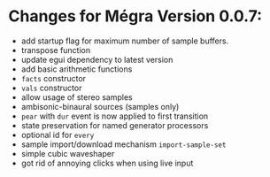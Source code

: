 # Changes for Mégra Version 0.0.7:
* add startup flag for maximum number of sample buffers.
* transpose function
* update egui dependency to latest version
* add basic arithmetic functions
* `facts` constructor
* `vals` constructor
* allow usage of stereo samples
* ambisonic-binaural sources (samples only)
* `pear` with `dur` event is now applied to first transition
* state preservation for named generator processors
* optional id for `every`
* sample import/download mechanism `import-sample-set`
* simple cubic waveshaper
* got rid of annoying clicks when using live input

